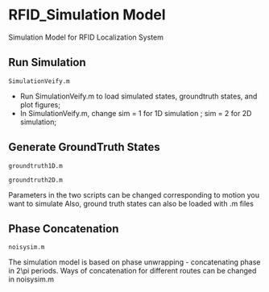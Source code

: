 # RFID_Simulation Model
Simulation Model for RFID Localization System
## Run Simulation
```
SimulationVeify.m
```
* Run SimulationVeify.m to load simulated states, groundtruth states, and plot figures;
* In SimulationVeify.m, change sim = 1 for 1D simulation ; sim = 2 for 2D simulation;

## Generate GroundTruth States
```
groundtruth1D.m
```
```
groundtruth2D.m
```
Parameters in the two scripts can be changed corresponding to motion you want to simulate
Also, ground truth states can also be loaded with .m files

## Phase Concatenation 
```
noisysim.m
```
The simulation model is based on phase unwrapping - concatenating phase in 2\pi periods. Ways of concatenation for different routes can be changed in noisysim.m
